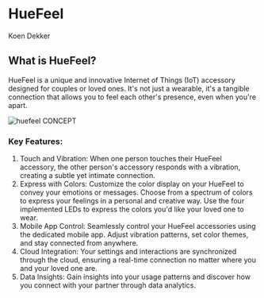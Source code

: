 # HueFeel
Koen Dekker

## What is HueFeel?
HueFeel is a unique and innovative Internet of Things (IoT) accessory designed for couples or loved ones. It's not just a wearable, it's a tangible connection that allows you to feel each other's presence, even when you're apart.

![huefeel CONCEPT](https://github.com/Kvdekker/HueFeel/assets/96053886/124bea4a-a5d2-40ad-8dd5-139dddb583cf)

### Key Features:

1. Touch and Vibration:
When one person touches their HueFeel accessory, the other person's accessory responds with a vibration, creating a subtle yet intimate connection.
2. Express with Colors:
Customize the color display on your HueFeel to convey your emotions or messages. Choose from a spectrum of colors to express your feelings in a personal and creative way. Use the four implemented LEDs to express the colors you'd like your loved one to wear.
3. Mobile App Control:
Seamlessly control your HueFeel accessories using the dedicated mobile app. Adjust vibration patterns, set color themes, and stay connected from anywhere.
4. Cloud Integration:
Your settings and interactions are synchronized through the cloud, ensuring a real-time connection no matter where you and your loved one are.
5. Data Insights:
Gain insights into your usage patterns and discover how you connect with your partner through data analytics.
